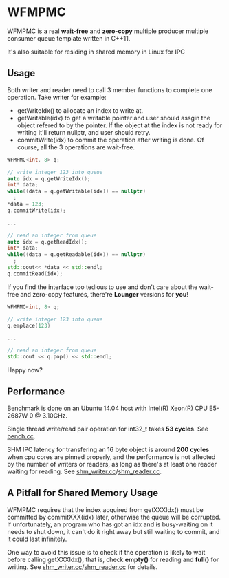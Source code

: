 # WFMPMC
WFMPMC is a real **wait-free** and **zero-copy** multiple producer multiple consumer queue template written in C++11.

It's also suitable for residing in shared memory in Linux for IPC

## Usage
Both writer and reader need to call 3 member functions to complete one operation. Take writer for example: 
  * getWriteIdx() to allocate an  index to write at. 
  * getWritable(idx) to get a writable pointer and user should assgin the object refered to by the pointer. If the object at the index is not ready for writing it'll return nullptr, and user should retry.
  * commitWrite(idx) to commit the operation after writing is done.
Of course, all the 3 operations are wait-free.
```c++
WFMPMC<int, 8> q;

// write integer 123 into queue
auto idx = q.getWriteIdx();
int* data;
while((data = q.getWritable(idx)) == nullptr)
  ;
*data = 123;
q.commitWrite(idx);

...

// read an integer from queue
auto idx = q.getReadIdx();
int* data;
while((data = q.getReadable(idx)) == nullptr)
  ;
std::cout<< *data << std::endl;
q.commitRead(idx);
```
If you find the interface too tedious to use and don't care about the wait-free and zero-copy features, there're **Lounger** versions for **you**!
```c++
WFMPMC<int, 8> q;

// write integer 123 into queue
q.emplace(123)

...

// read an integer from queue
std::cout << q.pop() << std::endl;
```
Happy now?

## Performance
Benchmark is done on an Ubuntu 14.04 host with Intel(R) Xeon(R) CPU E5-2687W 0 @ 3.10GHz.

Single thread write/read pair operation for int32_t takes **53 cycles**. See [bench.cc](https://github.com/MengRao/WFMPMC/blob/master/test/bench.cc).

SHM IPC latency for transfering an 16 byte object is around **200 cycles** when cpu cores are pinned properly, and the performance is not affected by the number of writers or readers, as long as there's at least one reader waiting for reading. See [shm_writer.cc](https://github.com/MengRao/WFMPMC/blob/master/test/shm_writer.cc)/[shm_reader.cc](https://github.com/MengRao/WFMPMC/blob/master/test/shm_reader.cc).

## A Pitfall for Shared Memory Usage
WFMPMC requires that the index acquired from getXXXIdx() must be committed by commitXXX(idx) later, otherwise the queue will be corrupted. If unfortunately, an program who has got an idx and is busy-waiting on it needs to shut down, it can't do it right away but still waiting to commit, and it could last infinitely. 

One way to avoid this issue is to check if the operation is likely to wait before calling getXXXIdx(), that is, check **empty()** for reading and **full()** for writing. See [shm_writer.cc](https://github.com/MengRao/WFMPMC/blob/master/test/shm_writer.cc)/[shm_reader.cc](https://github.com/MengRao/WFMPMC/blob/master/test/shm_reader.cc) for details.
